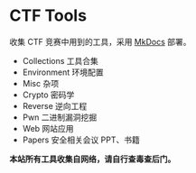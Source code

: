 # CTF Tools

收集 CTF 竞赛中用到的工具，采用 [MkDocs](https://github.com/mkdocs/mkdocs) 部署。

- Collections 工具合集
- Environment 环境配置
- Misc 杂项
- Crypto 密码学
- Reverse 逆向工程
- Pwn 二进制漏洞挖掘
- Web 网站应用
- Papers 安全相关会议 PPT、书籍

**本站所有工具收集自网络，请自行查毒查后门。**